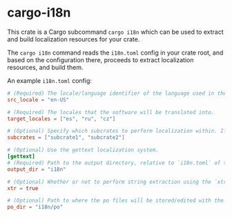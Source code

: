 # cargo-i18n

This crate is a Cargo subcommand `cargo i18n` which can be used to extract and build localization resources for your crate.

The `cargo i18n` command reads the `i18n.toml` config in your crate root, and based on the configuration there, proceeds to extract localization resources, and build them.

An example `i18n.toml` config:

```toml
# (Required) The locale/language identifier of the language used in the source code.
src_locale = "en-US"

# (Required) The locales that the software will be translated into.
target_locales = ["es", "ru", "cz"]

# (Optional) Specify which subcrates to perform localization within. If the subcrate has its own `i18n.toml` then, it will have its localization performed  independently (rather than being incorporated into the parent project's localization).
subcrates = ["subcrate1", "subcrate2"]

# (Optional) Use the gettext localization system.
[gettext]
# (Required) Path to the output directory, relative to `i18n.toml` of the crate being localized.
output_dir = "i18n"

# (Optional) Whether or not to perform string extraction using the `xtr` tool.
xtr = true

# (Optional) Path to where the po files will be stored/edited with the `msgmerge` and `msginit` commands, and where they will be read from with the `msgfmt`. command.
po_dir = "i18n/po"
```


